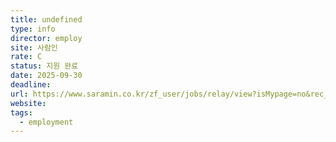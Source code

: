```yaml
---
title: undefined
type: info
director: employ
site: 사람인
rate: C
status: 지원 완료
date: 2025-09-30
deadline:
url: https://www.saramin.co.kr/zf_user/jobs/relay/view?isMypage=no&rec_idx=51943228&recommend_ids=eJxNj8kNxFAMQquZu%2FHOOYWk%2Fy4mX4piH58wBgI0SvndwK%2BuAMOs86a86HCxpSIqBt1dD8qLpYEPi8lcx9qsHkQKsV6xnZ834xHmuBntU6MFpuNtT%2FEVFFrUUWGQ%2BvCJlZ694R1cAx26OsdZcVrhD04ZQBY%3D&view_type=search&searchword=%EB%B0%B1%EC%97%94%EB%93%9C&searchType=search&gz=1&relayNonce=95c75a2661c6a425edc5&paid_fl=n&search_uuid=0fcc015c-fbd6-4330-9624-9e7279e472da&immediately_apply_layer_open=n#seq=0
website:
tags:
  - employment
---
```







